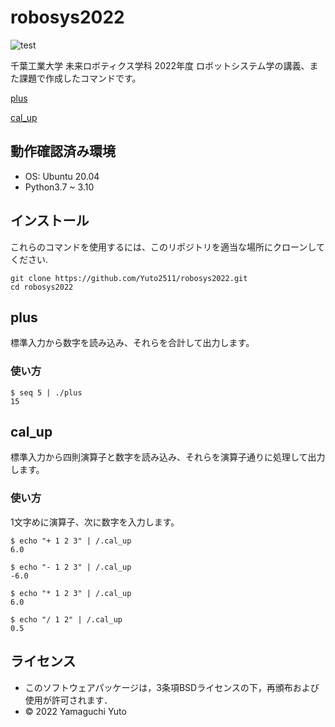 # robosys2022

![test](https://github.com/Yuto2511/RobotSystem_repository_test/actions/workflows/test.yml/badge.svg)

千葉工業大学 未来ロボティクス学科 2022年度 ロボットシステム学の講義、また課題で作成したコマンドです。

[plus](#plus)

[cal_up](#cal_up)

## 動作確認済み環境

- OS: Ubuntu 20.04
 - Python3.7 ~ 3.10

## インストール

これらのコマンドを使用するには、このリポジトリを適当な場所にクローンしてください.

```shell
git clone https://github.com/Yuto2511/robosys2022.git
cd robosys2022
```

## plus

標準入力から数字を読み込み、それらを合計して出力します。

### 使い方

```shell
$ seq 5 | ./plus
15
```

## cal_up

標準入力から四則演算子と数字を読み込み、それらを演算子通りに処理して出力します。

### 使い方

1文字めに演算子、次に数字を入力します。

```shell
$ echo "+ 1 2 3" | /.cal_up
6.0
```

```shell
$ echo "- 1 2 3" | /.cal_up
-6.0
```

```shell
$ echo "* 1 2 3" | /.cal_up
6.0
```

```shell
$ echo "/ 1 2" | /.cal_up
0.5
```


## ライセンス

- このソフトウェアパッケージは，3条項BSDライセンスの下，再頒布および使用が許可されます．
- © 2022 Yamaguchi Yuto
